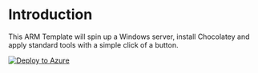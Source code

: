 # Introduction
This ARM Template will spin up a Windows server, install Chocolatey and apply standard tools with a simple click of a button. 

[![Deploy to Azure](http://azuredeploy.net/deploybutton.png)](https://azuredeploy.net/) 


